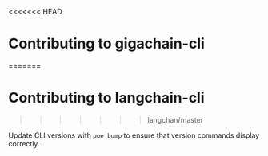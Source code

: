 <<<<<<< HEAD
# Contributing to gigachain-cli
=======
# Contributing to langchain-cli
>>>>>>> langchan/master

Update CLI versions with `poe bump` to ensure that version commands display correctly.
